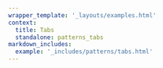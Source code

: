 ```yaml
---
wrapper_template: '_layouts/examples.html'
context:
  title: Tabs
  standalone: patterns_tabs
markdown_includes:
  example: '_includes/patterns/tabs.html'
---
```

